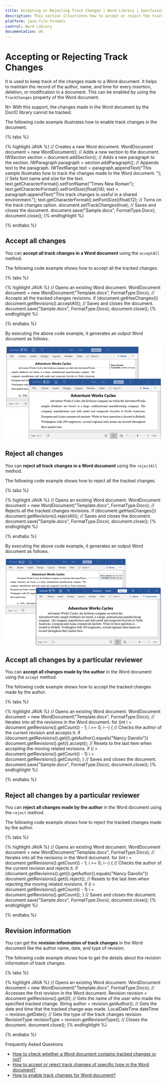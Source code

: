 ```yaml
---
title: Accepting or Rejecting Track Changes | Word Library | Syncfusion
description: This section illustrates how to accept or reject the track changes in the Word document using the Syncfusion Word library (Essential DocIO).
platform: java-file-formats
control: Word Library
documentation: UG
---
```

# Accepting or Rejecting Track Changes

It is used to keep track of the changes made to a Word document. It helps to maintain the record of the author, name, and time for every insertion, deletion, or modification in a document. This can be enabled by using the `TrackChanges` property of the Word document.

N> 
With this support, the changes made in the Word document by the DocIO library cannot be tracked.

The following code example illustrates how to enable track changes in the document.

{% tabs %}   

{% highlight JAVA %}
// Creates a new Word document.
WordDocument document = new WordDocument();
// Adds a new section to the document.
IWSection section = document.addSection();
// Adds a new paragraph to the section.
IWParagraph paragraph = section.addParagraph();
// Appends text to the paragraph.
IWTextRange text = paragraph.appendText("This sample illustrates how to track the changes made to the Word document. ");
// Sets font name and size for the text.
text.getCharacterFormat().setFontName("Times New Roman");
text.getCharacterFormat().setFontSize((float)14);
text = paragraph.appendText("This track changes is useful in a shared environment.");
text.getCharacterFormat().setFontSize((float)12);
// Turns on the track changes option.
document.setTrackChanges(true);
// Saves and closes the document.
document.save("Sample.docx", FormatType.Docx);
document.close();
{% endhighlight %}

{% endtabs %} 

## Accept all changes

You can **accept all track changes in a Word document** using the `acceptAll` method.

The following code example shows how to accept all the tracked changes.

{% tabs %}   

{% highlight JAVA %}
// Opens an existing Word document.
WordDocument document = new WordDocument("Template.docx", FormatType.Docx);
// Accepts all the tracked changes revisions.
if (document.getHasChanges())
     document.getRevisions().acceptAll();
// Saves and closes the document.
document.save("Sample.docx", FormatType.Docx);
document.close();
{% endhighlight %}  

{% endtabs %}

By executing the above code example, it generates an output Word document as follows.

![Accepting all track changes in Word document](WorkingWithTrackChanges_images/AcceptAll.png)

## Reject all changes

You can **reject all track changes in a Word document** using the `rejectAll` method.

The following code example shows how to reject all the tracked changes.

{% tabs %}   

{% highlight JAVA %}
// Opens an existing Word document.
WordDocument document = new WordDocument("Template.docx", FormatType.Docx);
// Rejects all the tracked changes revisions.
if (document.getHasChanges())
    document.getRevisions().rejectAll();
// Saves and closes the document.
document.save("Sample.docx", FormatType.Docx);
document.close();
{% endhighlight %} 

{% endtabs %}

By executing the above code example, it generates an output Word document as follows.

![Rejecting all track changes in Word document](WorkingWithTrackChanges_images/RejectAll.png)

## Accept all changes by a particular reviewer

You can **accept all changes made by the author** in the Word document using the `accept` method.

The following code example shows how to accept the tracked changes made by the author.

{% tabs %}   

{% highlight JAVA %}
// Opens an existing Word document.
WordDocument document = new WordDocument("Template.docx", FormatType.Docx);
// Iterates into all the revisions in the Word document.
for (int i = document.getRevisions().getCount() - 1; i >= 0; i--) 
{
    // Checks the author of the current revision and accepts it.
    if (document.getRevisions().get(i).getAuthor().equals("Nancy Davolio"))
        document.getRevisions().get(i).accept();
    // Resets to the last item when accepting the moving related revisions.
    if (i > document.getRevisions().getCount() - 1)
        i = document.getRevisions().getCount();
}
// Saves and closes the document.
document.save("Sample.docx", FormatType.Docx);
document.close();
{% endhighlight %} 

{% endtabs %}

## Reject all changes by a particular reviewer

You can **reject all changes made by the author** in the Word document using the `reject` method.

The following code example shows how to reject the tracked changes made by the author.

{% tabs %}   

{% highlight JAVA %}
// Opens an existing Word document.
WordDocument document = new WordDocument("Template.docx", FormatType.Docx);
// Iterates into all the revisions in the Word document.
for (int i = document.getRevisions().getCount() - 1; i >= 0; i--) 
{
    // Checks the author of the current revision and rejects it.
    if (document.getRevisions().get(i).getAuthor().equals("Nancy Davolio"))
        document.getRevisions().get(i).reject();
    // Resets to the last item when rejecting the moving related revisions.
    if (i > document.getRevisions().getCount() - 1)
        i = document.getRevisions().getCount();
}
// Saves and closes the document.
document.save("Sample.docx", FormatType.Docx);
document.close();
{% endhighlight %} 

{% endtabs %}

## Revision information

You can get the **revision information of track changes** in the Word document like the author name, date, and type of revision.

The following code example shows how to get the details about the revision information of track changes.

{% tabs %}   

{% highlight JAVA %}
// Opens an existing Word document.
WordDocument document = new WordDocument("Template.docx", FormatType.Docx);
// Accesses the first revision in the Word document.
Revision revision = document.getRevisions().get(0);
// Gets the name of the user who made the specified tracked change.
String author = revision.getAuthor();
// Gets the date and time that the tracked change was made.
LocalDateTime dateTime = revision.getDate();
// Gets the type of the track changes revision.
RevisionType revisionType = revision.getRevisionType();
// Closes the document.
document.close();
{% endhighlight %} 

{% endtabs %}

Frequently Asked Questions

* [How to check whether a Word document contains tracked changes or not?](https://help.syncfusion.com/document-processing/word/word-library/java/faq#how-to-check-whether-a-word-document-contains-tracked-changes-or-not)
* [How to accept or reject track changes of specific type in the Word document?](https://help.syncfusion.com/document-processing/word/word-library/java/faq#how-to-accept-or-reject-track-changes-of-specific-type-in-the-word-document)
* [How to enable track changes for Word document?](https://help.syncfusion.com/document-processing/word/word-library/java/faq#how-to-enable-track-changes-for-word-document)